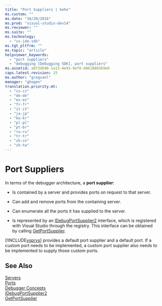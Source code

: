 ```yaml
---
title: "Port Suppliers | hehe"
ms.custom: ""
ms.date: "10/20/2016"
ms.prod: "visual-studio-dev14"
ms.reviewer: ""
ms.suite: ""
ms.technology: 
  - "vs-ide-sdk"
ms.tgt_pltfrm: ""
ms.topic: "article"
helpviewer_keywords: 
  - "port suppliers"
  - "debugging [Debugging SDK], port suppliers"
ms.assetid: a8f3db96-1a13-4e93-9ef6-0861880369e0
caps.latest.revision: 15
ms.author: "gregvanl"
manager: "ghogen"
translation.priority.mt: 
  - "cs-cz"
  - "de-de"
  - "es-es"
  - "fr-fr"
  - "it-it"
  - "ja-jp"
  - "ko-kr"
  - "pl-pl"
  - "pt-br"
  - "ru-ru"
  - "tr-tr"
  - "zh-cn"
  - "zh-tw"
---
```

# Port Suppliers
In terms of the debugger architecture, a **port supplier**:  
  
-   Is contained by a server and provides ports on request to that server.  
  
-   Can add and remove ports from the containing server.  
  
-   Can enumerate all the ports it has supplied to the server.  
  
-   Is represented by an [IDebugPortSupplier2](../extensibility-debugger-reference/idebugportsupplier2.md) interface, which is registered with Visual Studio through the registry. This interface can be obtained by calling [GetPortSupplier](../extensibility-debugger-reference/idebugcoreserver2--getportsupplier.md).  
  
 [!INCLUDE[vsprvs](../code-quality/includes/vsprvs_md.md)] provides a default port supplier and a default port. If a custom port needs to be implemented, a custom port supplier also needs to be implemented to supply those custom ports.  
  
## See Also  
 [Servers](../extensibility-debugger/servers--visual-studio-sdk-.md)   
 [Ports](../extensibility-debugger/ports.md)   
 [Debugger Concepts](../extensibility-debugger/debugger-concepts.md)   
 [IDebugPortSupplier2](../extensibility-debugger-reference/idebugportsupplier2.md)   
 [GetPortSupplier](../extensibility-debugger-reference/idebugcoreserver2--getportsupplier.md)